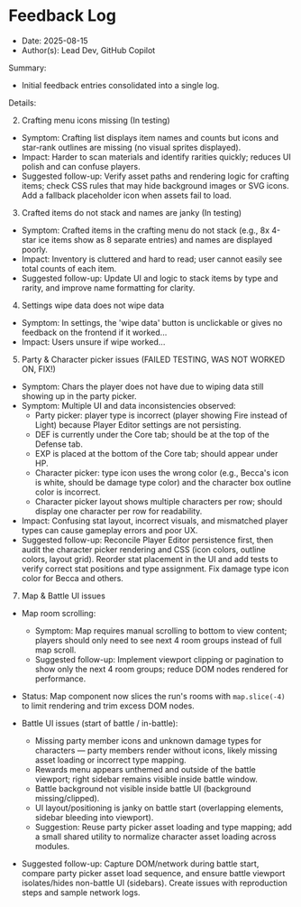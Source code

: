  # Feedback Log

- Date: 2025-08-15
- Author(s): Lead Dev, GitHub Copilot

Summary:

- Initial feedback entries consolidated into a single log.

Details:

2) Crafting menu icons missing (In testing)
- Symptom: Crafting list displays item names and counts but icons and star-rank outlines are missing (no visual sprites displayed).
- Impact: Harder to scan materials and identify rarities quickly; reduces UI polish and can confuse players.
- Suggested follow-up: Verify asset paths and rendering logic for crafting items; check CSS rules that may hide background images or SVG icons. Add a fallback placeholder icon when assets fail to load.

3) Crafted items do not stack and names are janky (In testing)
- Symptom: Crafted items in the crafting menu do not stack (e.g., 8x 4-star ice items show as 8 separate entries) and names are displayed poorly.
- Impact: Inventory is cluttered and hard to read; user cannot easily see total counts of each item.
- Suggested follow-up: Update UI and logic to stack items by type and rarity, and improve name formatting for clarity.

4) Settings wipe data does not wipe data
- Symptom: In settings, the 'wipe data' button is unclickable or gives no feedback on the frontend if it worked...
- Impact: Users unsure if wipe worked...

5) Party & Character picker issues (FAILED TESTING, WAS NOT WORKED ON, FIX!)
- Symptom: Chars the player does not have due to wiping data still showing up in the party picker.
- Symptom: Multiple UI and data inconsistencies observed:
  - Party picker: player type is incorrect (player showing Fire instead of Light) because Player Editor settings are not persisting.
  - DEF is currently under the Core tab; should be at the top of the Defense tab.
  - EXP is placed at the bottom of the Core tab; should appear under HP.
  - Character picker: type icon uses the wrong color (e.g., Becca's icon is white, should be damage type color) and the character box outline color is incorrect.
  - Character picker layout shows multiple characters per row; should display one character per row for readability.
- Impact: Confusing stat layout, incorrect visuals, and mismatched player types can cause gameplay errors and poor UX.
- Suggested follow-up: Reconcile Player Editor persistence first, then audit the character picker rendering and CSS (icon colors, outline colors, layout grid). Reorder stat placement in the UI and add tests to verify correct stat positions and type assignment. Fix damage type icon color for Becca and others.

7) Map & Battle UI issues
- Map room scrolling:
  - Symptom: Map requires manual scrolling to bottom to view content; players should only need to see next 4 room groups instead of full map scroll.
  - Suggested follow-up: Implement viewport clipping or pagination to show only the next 4 room groups; reduce DOM nodes rendered for performance.

- Status: Map component now slices the run's rooms with `map.slice(-4)` to limit rendering and trim excess DOM nodes.

- Battle UI issues (start of battle / in-battle):
  - Missing party member icons and unknown damage types for characters — party members render without icons, likely missing asset loading or incorrect type mapping.
  - Rewards menu appears unthemed and outside of the battle viewport; right sidebar remains visible inside battle window.
  - Battle background not visible inside battle UI (background missing/clipped).
  - UI layout/positioning is janky on battle start (overlapping elements, sidebar bleeding into viewport).
  - Suggestion: Reuse party picker asset loading and type mapping; add a small shared utility to normalize character asset loading across modules.

- Suggested follow-up: Capture DOM/network during battle start, compare party picker asset load sequence, and ensure battle viewport isolates/hides non-battle UI (sidebars). Create issues with reproduction steps and sample network logs.



